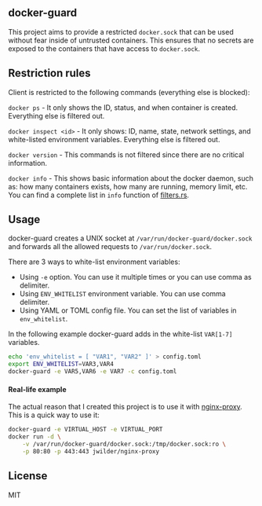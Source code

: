 ## docker-guard

This project aims to provide a restricted `docker.sock` that can be used
without fear inside of untrusted containers. This ensures that no secrets
are exposed to the containers that have access to `docker.sock`.

## Restriction rules

Client is restricted to the following commands (everything else is blocked):

`docker ps` - It only shows the ID, status, and when container is created.
Everything else is filtered out.

`docker inspect <id>` - It only shows: ID, name, state, network settings,
and white-listed environment variables. Everything else is filtered out.

`docker version` - This commands is not filtered since there are no critical
information.

`docker info` - This shows basic information about the docker daemon, such as:
how many containers exists, how many are running, memory limit, etc. You can
find a complete list in `info` function of [filters.rs].

## Usage

docker-guard creates a UNIX socket at `/var/run/docker-guard/docker.sock` and
forwards all the allowed requests to `/var/run/docker.sock`.

There are 3 ways to white-list environment variables:

* Using `-e` option. You can use it multiple times or you can use comma as
  delimiter.
* Using `ENV_WHITELIST` environment variable. You can use comma delimiter.
* Using YAML or TOML config file. You can set the list of variables in
  `env_whitelist`.

In the following example docker-guard adds in the white-list `VAR[1-7]` variables.

```sh
echo 'env_whitelist = [ "VAR1", "VAR2" ]' > config.toml
export ENV_WHITELIST=VAR3,VAR4
docker-guard -e VAR5,VAR6 -e VAR7 -c config.toml
```

#### Real-life example

The actual reason that I created this project is to use it with [nginx-proxy].
This is a quick way to use it:

```sh
docker-guard -e VIRTUAL_HOST -e VIRTUAL_PORT
docker run -d \
    -v /var/run/docker-guard/docker.sock:/tmp/docker.sock:ro \
    -p 80:80 -p 443:443 jwilder/nginx-proxy
```

## License

MIT


[filters.rs]: src/filters.rs
[nginx-proxy]: https://github.com/jwilder/nginx-proxy
